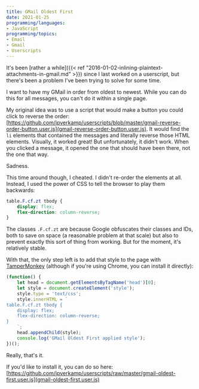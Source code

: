 ```yaml
---
title: GMail Oldest First
date: 2021-01-25
programming/languages:
- JavaScript
programming/topics:
- Email
- Gmail
- Userscripts
---
```

It's been [rather a while]({{< ref "2016-01-02-inlining-plaintext-attachments-in-gmail.md" >}}) since I last worked on a userscript, but there's been a problem I've been trying to solve for some time. 

I want to have my GMail in order from oldest to newest. While you can do this for all messages, you can't do it within a single page. 

<!--more-->

My original idea was to use a script that would make a button you could click to reverse the order: [https://github.com/jpverkamp/userscripts/blob/master/gmail-reverse-order-button.user.js](gmail-reverse-order-button.user.js). It would find the `li` elements that contained the messages and literally reverse those HTML elements. Visually, it worked great! But unfortunately, it didn't work. When you clicked a message, it opened the one that should have been there, not the one that way. 

Sadness.

This time around though, I cheated. I didn't re-order the elements at all. Instead, I used the power of CSS to tell the browser to play them backwards:

```css
table.F.cf.zt tbody {
    display: flex;
    flex-direction: column-reverse;
}   
```

The classes `.F.cf.zt` are because Google obfuscates their classes and IDs, both to save on space (a reasonable problem at that scale) but also to prevent exactly this sort of thing from working. But for the moment, it's relatively stable.

With that, the only step left is to add that style to the page with [TamperMonkey](https://addons.mozilla.org/en-US/firefox/addon/tampermonkey/) (although if you're using Chrome, you can install it directly):

```javascript
(function() {
    let head = document.getElementsByTagName('head')[0];
    let style = document.createElement('style');
    style.type = 'text/css';
    style.innerHTML = `
table.F.cf.zt tbody {
    display: flex;
    flex-direction: column-reverse;
}    
    `;
    head.appendChild(style);
    console.log('GMail Oldest First applied style');
})();
```

Really, that's it. 

If you'd like to install it, you can do so here: [https://github.com/jpverkamp/userscripts/raw/master/gmail-oldest-first.user.js](gmail-oldest-first.user.js)